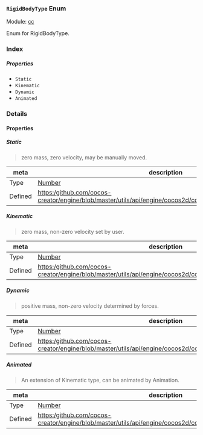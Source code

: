 ### `RigidBodyType` Enum



Module: [cc](../modules/cc.md)




Enum for RigidBodyType.

### Index

##### Properties

  - `Static`
  - `Kinematic`
  - `Dynamic`
  - `Animated`

### Details

#### Properties


##### Static

> zero mass, zero velocity, may be manually moved.

| meta | description |
|------|-------------|
| Type | <a href="https://developer.mozilla.org/en/JavaScript/Reference/Global_Objects/Number" class="crosslink external" target="_blank">Number</a> |
| Defined | [https:/github.com/cocos-creator/engine/blob/master/utils/api/engine/cocos2d/core/physics/CCPhysicsTypes.js:18](https:/github.com/cocos-creator/engine/blob/master/utils/api/engine/cocos2d/core/physics/CCPhysicsTypes.js#L18) |



##### Kinematic

> zero mass, non-zero velocity set by user.

| meta | description |
|------|-------------|
| Type | <a href="https://developer.mozilla.org/en/JavaScript/Reference/Global_Objects/Number" class="crosslink external" target="_blank">Number</a> |
| Defined | [https:/github.com/cocos-creator/engine/blob/master/utils/api/engine/cocos2d/core/physics/CCPhysicsTypes.js:26](https:/github.com/cocos-creator/engine/blob/master/utils/api/engine/cocos2d/core/physics/CCPhysicsTypes.js#L26) |



##### Dynamic

> positive mass, non-zero velocity determined by forces.

| meta | description |
|------|-------------|
| Type | <a href="https://developer.mozilla.org/en/JavaScript/Reference/Global_Objects/Number" class="crosslink external" target="_blank">Number</a> |
| Defined | [https:/github.com/cocos-creator/engine/blob/master/utils/api/engine/cocos2d/core/physics/CCPhysicsTypes.js:34](https:/github.com/cocos-creator/engine/blob/master/utils/api/engine/cocos2d/core/physics/CCPhysicsTypes.js#L34) |



##### Animated

> An extension of Kinematic type, can be animated by Animation.

| meta | description |
|------|-------------|
| Type | <a href="https://developer.mozilla.org/en/JavaScript/Reference/Global_Objects/Number" class="crosslink external" target="_blank">Number</a> |
| Defined | [https:/github.com/cocos-creator/engine/blob/master/utils/api/engine/cocos2d/core/physics/CCPhysicsTypes.js:42](https:/github.com/cocos-creator/engine/blob/master/utils/api/engine/cocos2d/core/physics/CCPhysicsTypes.js#L42) |


